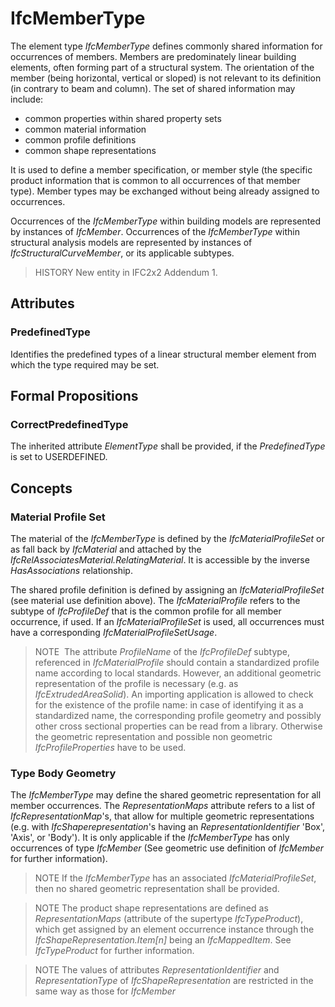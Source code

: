 # IfcMemberType

The element type _IfcMemberType_ defines commonly shared information for occurrences of members. Members are predominately linear building elements, often forming part of a structural system. The orientation of the member (being horizontal, vertical or sloped) is not relevant to its definition (in contrary to beam and column). The set of shared information may include:

* common properties within shared property sets
* common material information
* common profile definitions
* common shape representations

It is used to define a member specification, or member style (the specific product information that is common to all occurrences of that member type). Member types may be exchanged without being already assigned to occurrences.

Occurrences of the _IfcMemberType_ within building models are represented by instances of _IfcMember_. Occurrences of the _IfcMemberType_ within structural analysis models are represented by instances of _IfcStructuralCurveMember_, or its applicable subtypes.

> HISTORY  New entity in IFC2x2 Addendum 1.

## Attributes

### PredefinedType
Identifies the predefined types of a linear structural member element from which the type required may be set.

## Formal Propositions

### CorrectPredefinedType
The inherited attribute _ElementType_ shall be provided, if the _PredefinedType_ is set to USERDEFINED.

## Concepts

### Material Profile Set
The material of the _IfcMemberType_ is defined by the
_IfcMaterialProfileSet_ or as fall back by
_IfcMaterial_ and attached by the
_IfcRelAssociatesMaterial.RelatingMaterial_. It is
accessible by the inverse _HasAssociations_
relationship.

The shared profile definition is defined by assigning an
_IfcMaterialProfileSet_ (see material use definition above).
The _IfcMaterialProfile_ refers to the subtype of
_IfcProfileDef_ that is the common profile for all member
occurrence, if used. If an _IfcMaterialProfileSet_ is used, all occurrences must have a corresponding _IfcMaterialProfileSetUsage_.

> NOTE  The attribute _ProfileName_ of the
> _IfcProfileDef_ subtype, referenced in
> _IfcMaterialProfile_ should contain a standardized profile
> name according to local standards. However, an additional
> geometric representation of the profile is necessary (e.g. as
> _IfcExtrudedAreaSolid_). An importing application is allowed
> to check for the existence of the profile name: in case of
> identifying it as a standardized name, the corresponding profile
> geometry and possibly other cross sectional properties can be
> read from a library. Otherwise the geometric representation and
> possible non geometric _IfcProfileProperties_ have to be
> used.

### Type Body Geometry

The _IfcMemberType_ may define the shared geometric representation for all member occurrences. The _RepresentationMaps_ attribute refers to a list of _IfcRepresentationMap_'s, that allow for multiple geometric representations (e.g. with _IfcShaperepresentation_'s having an _RepresentationIdentifier_ 'Box', 'Axis', or 'Body'). It is only applicable if the _IfcMemberType_ has only occurrences of type _IfcMember_ (See geometric use definition of _IfcMember_ for further information).

> NOTE  If the _IfcMemberType_ has an associated _IfcMaterialProfileSet_, then no shared geometric representation shall be provided.

> NOTE  The product shape representations are defined as _RepresentationMaps_ (attribute of the supertype _IfcTypeProduct_), which get assigned by an element occurrence instance through the _IfcShapeRepresentation.Item[n]_ being an _IfcMappedItem_. See _IfcTypeProduct_ for further information.

> NOTE  The values of attributes _RepresentationIdentifier_ and _RepresentationType_ of _IfcShapeRepresentation_ are restricted in the same way as those for _IfcMember_

